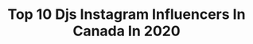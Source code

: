 ---
title: Top 10 Djs Instagram Influencers In Canada In 2020
description: >-
  Find top djs Instagram influencers in Canada in 2020. Most popular hashtags: #photography #djlife #house #djset.
platform: Instagram
profiles:
  - username: "mibroadshow"
    fullname: >-
      MIB Roadshow
    location: "Canada"
    followers: 14551
    engagement: 765
    commentsToLikes: 0.000931
    id: ck6ub605f7obf0j718gf1j0gl
    verified: false
    hashtags: "#podcast, #magic, #hmua, #blogger"
  - username: "daniella_wackerhagen"
    fullname: >-
      Daniella
    location: "Canada"
    followers: 9180
    engagement: 742
    commentsToLikes: 0.176395
    id: ck0u2m56q0bek0i19u0u34mb3
    verified: false
    hashtags: "#fashionmodel, #singingcover, #naturegirl, #retro"
  - username: "averyrhall"
    fullname: >-
      A V E R Y   H A L L
    location: "Canada"
    followers: 3049
    engagement: 1372
    commentsToLikes: 0.117581
    id: ck13cobpk1cpk0i19toqskucw
    verified: false
    hashtags: "#ballet, #yourockedjump, #perspective, #djspick"
  - username: "richiehawtin"
    fullname: >-
      Richie Hawtin
    location: "Canada"
    followers: 702497
    engagement: 209
    commentsToLikes: 0.017785
    id: ck0tunuoz7xg80i19cdjcxq9k
    verified: true
    hashtags: "#sharingpassions, #telekomelectronicbeats, #techno, #timewarpnyc"
  - username: "deejayjsg"
    fullname: >-
      DJJSG
    location: "Canada"
    followers: 11893
    engagement: 746
    commentsToLikes: 0.102743
    id: ck6ub5txx7n640j719lbrnkp3
    verified: false
    hashtags: "#bramptondj, #punjabimeme, #torontofashion, #bookdeejayjsg"
  - username: "luigiinieto"
    fullname: >-
      luigiinieto™
    location: "Canada"
    followers: 5486
    engagement: 492
    commentsToLikes: 0.139219
    id: ck5ce7xc2kiit0i11gujk1thz
    verified: false
    hashtags: "#deephousemusic, #jermiah22, #party, #disco"
  - username: "fm84music"
    fullname: >-
      FM-84
    location: "Canada"
    followers: 21727
    engagement: 475
    commentsToLikes: 0.029978
    id: ck5c7ty5w86u60i11ir7nt2h1
    verified: true
    hashtags: "#ustour, #comtruise, #deloreandmc12, #newmusic"
  - username: "skratchbastid"
    fullname: >-
      🎼Skratch Bastid🎶
    location: "Canada"
    followers: 137451
    engagement: 231
    commentsToLikes: 0.040362
    id: ck0ttlzap3aj60i19i38qn8fv
    verified: true
    hashtags: "#bastidsbbquarantine, #rip, #maythe4thbewithyou, #stillthechamps"
  - username: "its.danielphilip"
    fullname: >-
      DANIEL PHILIP
    location: "Canada"
    followers: 118022
    engagement: 209
    commentsToLikes: 0.050869
    id: ck6u183uqk6030j71f3j4r6g7
    verified: false
    hashtags: "#watch, #wristwatch, #horology, #style"
  - username: "bananacamphoto"
    fullname: >-
      Banana Cam Photo
    location: "Canada"
    followers: 7385
    engagement: 141
    commentsToLikes: 0.040065
    id: ck5zujmzq2hic0i1405pmtdbi
    verified: false
    hashtags: "#matthealien, #kitty, #thelivingroomstage, #bass"
---